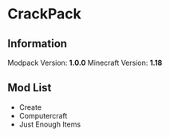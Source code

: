 # CrackPack

## Information

Modpack Version: **1.0.0**
Minecraft Version: **1.18**

## Mod List
 - Create
 - Computercraft
 - Just Enough Items
